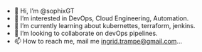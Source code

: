 - 👋 Hi, I’m @sophixGT
- 👀 I’m interested in DevOps, Cloud Engineering, Automation.
- 🌱 I’m currently learning about kubernettes, terraform, jenkins.
- 💞️ I’m looking to collaborate on devOps pipelines.
- 📫 How to reach me, mail me ingrid.trampe@gmail.com...

<!---
sophixGT/sophixGT is a ✨ special ✨ repository because its `README.md` (this file) appears on your GitHub profile.
You can click the Preview link to take a look at your changes.
--->
